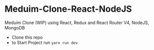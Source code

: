 # Meduim-Clone-React-NodeJS
Meduim Clone (WIP) using React, Redux and React Router V4, NodeJS, MongoDB

- Clone this repo 
- to Start Project run `yarn run dev`
